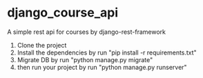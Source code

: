 # django_course_api
A simple rest api for courses by django-rest-framework
1. Clone the project
2. Install the dependencies by run "pip install -r requirements.txt"
3. Migrate DB by run "python manage.py migrate"
4. then run your project by run "python manage.py runserver"
